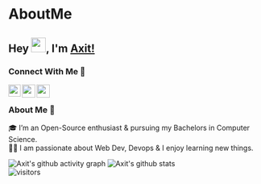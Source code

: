 # AboutMe

## Hey <img src="https://github.com/TheDudeThatCode/TheDudeThatCode/blob/master/Assets/Hi.gif" width="29px">, I'm [Axit!](https://github.com/Akshit42-hue) 


### Connect With Me 🚀
<a href="https://www.linkedin.com/in/akshit-patel-7a33a11a4/">
  <img align="left" width="24px" src="https://cdn.jsdelivr.net/npm/simple-icons@v3/icons/linkedin.svg"  />
</a>
<a href="https://twitter.com/patelakshit2000">
  <img align="left" width="26px" src="https://cdn.jsdelivr.net/npm/simple-icons@v3/icons/twitter.svg" />
</a>
<a href="mailto:patelakshit2025@gmail.com">
  <img align="left" width="26px" src="https://cdn.jsdelivr.net/npm/simple-icons@v3/icons/gmail.svg" />
</a>

<br />

### About Me 🚀
🎓 I’m an Open-Source enthusiast &  pursuing my Bachelors in Computer Science. </br>
👨‍💻  I am passionate about  Web Dev, Devops & I enjoy learning new things. </br>



![Axit's github activity graph](https://activity-graph.herokuapp.com/graph?username=Akshit42-hue&theme=redical)
![Axit's github stats](https://github-readme-stats.vercel.app/api?username=Akshit42-hue&show_icons=true&hide_border=true)
<br />
![visitors](https://visitor-badge.laobi.icu/badge?page_id=Akshit42-hue.Akshit42-hue)

